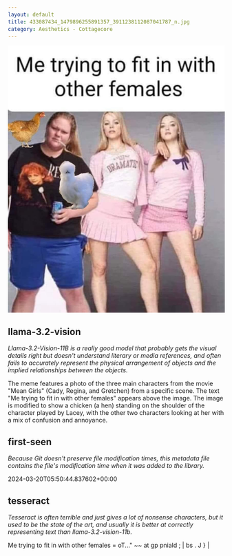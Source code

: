 ```yaml
---
layout: default
title: 433087434_1479896255891357_3911238112087041787_n.jpg
category: Aesthetics - Cottagecore
---
```


<div markdown="0"><a href="433087434_1479896255891357_3911238112087041787_n.jpg"><img class="photo" src="433087434_1479896255891357_3911238112087041787_n.jpg" /></a>

<h2>llama-3.2-vision</h2>
<p><i>Llama-3.2-Vision-11B is a really good model that probably gets the visual details right but doesn't understand literary or media references, and often fails to accurately represent the physical arrangement of objects and the implied relationships between the objects.</i></p>
<p>The meme features a photo of the three main characters from the movie &quot;Mean Girls&quot; (Cady, Regina, and Gretchen) from a specific scene. The text &quot;Me trying to fit in with other females&quot; appears above the image. The image is modified to show a chicken (a hen) standing on the shoulder of the character played by Lacey, with the other two characters looking at her with a mix of confusion and annoyance.</p>

<h2>first-seen</h2>
<p><i>Because Git doesn't preserve file modification times, this metadata file contains the file's modification time when it was added to the library.</i></p>
<p>2024-03-20T05:50:44.837602+00:00</p>

<h2>tesseract</h2>
<p><i>Tesseract is often terrible and just gives a lot of nonsense characters, but it used to be the state of the art, and usually it is better at correctly representing text than llama-3.2-vision-11b.</i></p>
<p>Me trying to fit in with other females = oT...&quot; ~~ at gp pniald ; | bs . J } |</p>

</div>

